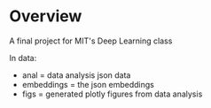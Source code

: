 # Overview

A final project for MIT's Deep Learning class


In data:
- anal = data analysis json data
- embeddings = the json embeddings
- figs = generated plotly figures from data analysis